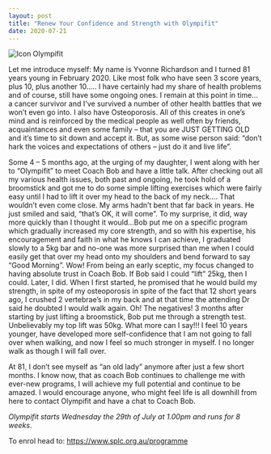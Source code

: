 ```yaml
---
layout: post
title: "Renew Your Confidence and Strength with Olympifit"
date: 2020-07-21
---
```


![Icon Olympifit](https://cdn.pixabay.com/photo/2019/08/23/11/50/lifting-4425595_960_720.jpg)

Let me introduce myself: My name is Yvonne Richardson and I turned 81 years young in February 2020. Like most folk who have seen 3 score years, plus 10, plus another 10….. I have certainly had my share of health problems and of course, still have some ongoing ones. I remain at this point in time… a cancer survivor and I've survived a number of other health battles that we won’t even go into. I also have Osteoporosis. All of this creates in one’s mind and is reinforced by the medical people as well often by friends, acquaintances and even some family – that you are JUST GETTING OLD and it’s time to sit down and accept it. But, as some wise person said: “don’t hark the voices and expectations of others – just do it and live life”.

Some 4 – 5 months ago, at the urging of my daughter, I went along with her to “Olympifit” to meet Coach Bob and have a little talk. After checking out all my various health issues, both past and ongoing, he took hold of a broomstick and got me to do some simple lifting exercises which were fairly easy until I had to lift it over my head to the back of my neck…. That wouldn’t even come close. My arms hadn’t bent that far back in years. He just smiled and said, “that’s OK, it will come”. To my surprise, it did, way more quickly than I thought it would...Bob put me on a specific program which gradually increased my core strength, and so with his expertise, his encouragement and faith in what he knows I can achieve, I graduated slowly to a 5kg bar and no-one was more surprised than me when I could easily get that over my head onto my shoulders and bend forward to say “Good Morning”. Wow! From being an early sceptic, my focus changed to having absolute trust in Coach Bob. If Bob said I could “lift” 25kg, then I could. Later, I did. When I first started, he promised that he would build my strength, in spite of my osteoporosis in spite of the fact that 12 short years ago, I crushed 2 vertebrae’s in my back and at that time the attending Dr said he doubted I would walk again. Oh! The negatives! 3 months after starting by just lifting a broomstick, Bob put me through a strength test. Unbelievably my top lift was 50kg. What more can I say!!! I feel 10 years younger, have developed more self-confidence that I am not going to fall over when walking, and now I feel so much stronger in myself. I no longer walk as though I will fall over.
 
At 81, I don’t see myself as “an old lady” anymore after just a few short months. I know now, that as coach Bob continues to challenge me with ever-new programs, I will achieve my full potential and continue to be amazed. I would encourage anyone, who might feel life is all downhill from here to contact Olympifit and have a chat to Coach Bob. 

*Olympifit starts Wednesday the 29th of July at 1.00pm and runs for 8 weeks*.

To enrol head to: 
<https://www.splc.org.au/programme>
